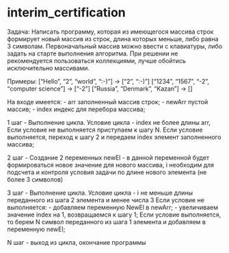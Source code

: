 ﻿# interim_certification

Задача: Написать программу, которая из имеющегося массива строк формирует новый массив из строк, длина которых меньше, либо равна 3 символам. Первоначальный массив можно ввести с клавиатуры, либо задать на старте выполнения алгоритма. При решении не рекомендуется пользоваться коллекциями, лучше обойтись исключительно массивами.

Примеры:
[“Hello”, “2”, “world”, “:-)”] → [“2”, “:-)”]
[“1234”, “1567”, “-2”, “computer science”] → [“-2”]
[“Russia”, “Denmark”, “Kazan”] → []

На входе имеется:
    - arr заполненный массив строк;
    - newArr пустой массив;
    - index индекс для перебора массива;

1 шаг - Выполнение цикла. Условие цикла - index не более длины arr,
    Если условие не выполняется приступаем к шагу N.
    Если условие выполняется, переход к шагу 2 и передаем index элемент заполненного массива;

2 шаг - Создание 2 переменных newEl - в данной переменной будет формироваться новое значение для нового массива, i необходим для подсчета и контроля условия задачи по длине нового элемента (не более 3 символов)

3 шаг - Выполнение цикла. Условие цикла - i не меньше длины переданного из шага 2 элемента и менее числа 3
    Если условие не выполняется:
    - добавляем переменную NewEl в newArr;
    - увеличиваем значение index на 1, возвращаемся к шагу 1;
    Если условие выполняется, то берем N символ переданного из шага 1 элемента и добавляем в переменную newEl;


N шаг - выход из цикла, окончание программы
